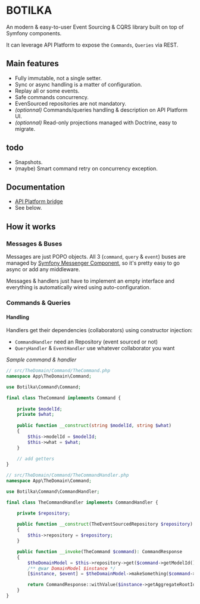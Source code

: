 # BOTILKA

An modern & easy-to-user Event Sourcing & CQRS library built on top of Symfony components.

It can leverage API Platform to expose the `Commands`, `Queries` via REST.

## Main features

- Fully immutable, not a single setter.
- Sync or async handling is a matter of configuration.
- Replay all or some events.
- Safe commands concurrency.
- EvenSourced repositories are not mandatory.
- *(optionnal)* Commands/queries handling & description on API Platform UI.
- *(optionnal)* Read-only projections managed with Doctrine, easy to migrate.


## todo

- Snapshots.
- (maybe) Smart command retry on concurrency exception.

## Documentation

- [API Platform bridge](/documentation/api_platform_bridge.md)
- See below.

## How it works

### Messages & Buses

Messages are just POPO objects.
All 3 (`command`, `query` & `event`) buses are managed by [Symfony Messenger Component](https://symfony.com/doc/4.1/messenger.html),
so it's pretty easy to go async or add any middleware.

Messages & handlers just have to implement an empty interface and everything is automatically wired using auto-configuration.

### Commands & Queries

#### Handling

Handlers get their dependencies (collaborators) using constructor injection:
- `CommandHandler` need an Repository (event sourced or not)
- `QueryHandler` & `EventHandler` use whatever collaborator you want

*Sample command & handler*
```php
// src/TheDomain/Command/TheCommand.php
namespace App\TheDomain\Command;

use Botilka\Command\Command;

final class TheCommand implements Command {
    
    private $modelId;
    private $what;
    
    public function __construct(string $modelId, string $what)
    {
        $this->modelId = $modelId;
        $this->what = $what;
    }
    
    // add getters
}

// src/TheDomain/Command/TheCommandHandler.php
namespace App\TheDomain\Command;

use Botilka\Command\CommandHandler;

final class TheCommandHandler implements CommandHandler {

    private $repository;
    
    public function __construct(TheEventSourcedRepository $repository)
    {
        $this->repository = $repository;
    }

    public function __invoke(TheCommand $command): CommandResponse
    {
        $theDomainModel = $this->repository->get($command->getModelId());
        /** @var DomainModel $instance */
        [$instance, $event] = $theDomainModel->makeSomething($command->getWhat());

        return CommandResponse::withValue($instance->getAggregateRootId(), $instance->getPlayhead(), $event);
    }
}
```
